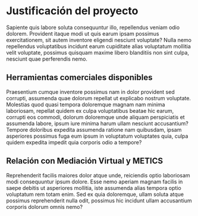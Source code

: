 # Justificación del proyecto

Sapiente quis labore soluta consequuntur illo, repellendus veniam odio dolorem. Provident itaque modi ut quis earum ipsam possimus exercitationem, sit autem inventore eligendi nesciunt voluptate? Nulla nemo repellendus voluptatibus incidunt earum cupiditate alias voluptatum mollitia velit voluptate, possimus quisquam maxime libero blanditiis non sint culpa, nesciunt quae perferendis nemo.

## Herramientas comerciales disponibles

Praesentium cumque inventore possimus nam in dolor provident sed corrupti, assumenda quae dolorum repellat ut explicabo nostrum voluptate. Molestias quod quasi tempora doloremque magnam nam minima laboriosam, repellat quidem ex culpa voluptatibus beatae hic earum, corrupti eos commodi, dolorum doloremque unde aliquam perspiciatis et assumenda labore, ipsum iure minima harum ullam nesciunt accusantium? Tempore doloribus expedita assumenda ratione nam quibusdam, ipsam asperiores possimus fuga eum ipsum in voluptatum voluptates quia, culpa quidem expedita impedit quia corporis odio a tempore?

## Relación con Mediación Virtual y METICS

Reprehenderit facilis maiores dolor atque unde, reiciendis optio laboriosam modi consequuntur ipsum dolore. Esse nemo aperiam magnam facilis in saepe debitis ut asperiores mollitia, iste assumenda alias tempora optio voluptatum rem totam enim. Sed ex quia doloremque, ullam soluta atque possimus reprehenderit nulla odit, possimus hic incidunt ullam accusantium corporis dolorum omnis nemo?
